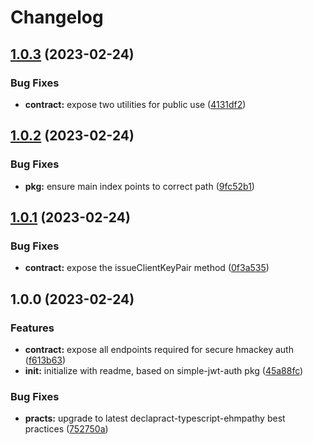 # Changelog

## [1.0.3](https://github.com/whodisio/simple-hmackey-auth/compare/v1.0.2...v1.0.3) (2023-02-24)


### Bug Fixes

* **contract:** expose two utilities for public use ([4131df2](https://github.com/whodisio/simple-hmackey-auth/commit/4131df20d68508e781abed57a6be49d1b4f8caaf))

## [1.0.2](https://github.com/whodisio/simple-hmackey-auth/compare/v1.0.1...v1.0.2) (2023-02-24)


### Bug Fixes

* **pkg:** ensure main index points to correct path ([9fc52b1](https://github.com/whodisio/simple-hmackey-auth/commit/9fc52b165fc0323d7a136a9342e76ebacc70953d))

## [1.0.1](https://github.com/whodisio/simple-hmackey-auth/compare/v1.0.0...v1.0.1) (2023-02-24)


### Bug Fixes

* **contract:** expose the issueClientKeyPair method ([0f3a535](https://github.com/whodisio/simple-hmackey-auth/commit/0f3a535728c2a103cbd183aa3322de12edd97f2e))

## 1.0.0 (2023-02-24)


### Features

* **contract:** expose all endpoints required for secure hmackey auth ([f613b63](https://github.com/whodisio/simple-hmackey-auth/commit/f613b6314c063853a1b342982f373902506d042f))
* **init:** initialize with readme, based on simple-jwt-auth pkg ([45a88fc](https://github.com/whodisio/simple-hmackey-auth/commit/45a88fca8fa2452cd6a3cf1a24a338fe42b9cadf))


### Bug Fixes

* **practs:** upgrade to latest declapract-typescript-ehmpathy best practices ([752750a](https://github.com/whodisio/simple-hmackey-auth/commit/752750a550ae5421e578f41982273ea797b93d3c))
